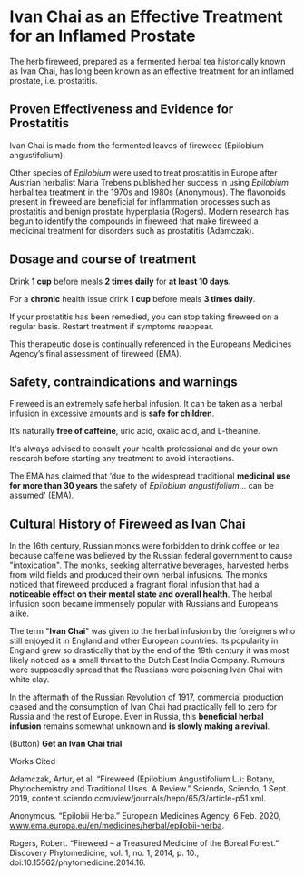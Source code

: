 # Ivan Chai as an Effective Treatment for an Inflamed Prostate

The herb fireweed, prepared as a fermented herbal tea historically known as Ivan Chai, has long been known as an effective treatment for an inflamed prostate, i.e. prostatitis.

## Proven Effectiveness and Evidence for Prostatitis

Ivan Chai is made from the fermented leaves of fireweed (Epilobium angustifolium).

Other species of *Epilobium* were used to treat prostatitis in Europe after Austrian herbalist Maria Trebens published her success in using *Epilobium* herbal tea treatment in the 1970s and 1980s (Anonymous). The flavonoids present in fireweed are beneficial for inflammation processes such as prostatitis and benign prostate hyperplasia (Rogers). Modern research has begun to identify the compounds in fireweed that make fireweed a medicinal treatment for disorders such as prostatitis (Adamczak).

## Dosage and course of treatment

Drink **1 cup** before meals **2 times daily** for **at least 10 days**.

For a **chronic** health issue drink **1 cup** before meals **3 times daily**.

If your prostatitis has been remedied, you can stop taking fireweed on a regular basis. Restart treatment if symptoms reappear.

This therapeutic dose is continually referenced in the Europeans Medicines Agency’s final assessment of fireweed (EMA).

## Safety, contraindications and warnings

Fireweed is an extremely safe herbal infusion. It can be taken as a herbal infusion in excessive amounts and is **safe for children**.

It’s naturally **free of caffeine**, uric acid, oxalic acid, and L-theanine.

It's always advised to consult your health professional and do your own research before starting any treatment to avoid interactions.

The EMA has claimed that ‘due to the widespread traditional **medicinal use for more than 30 years** the safety of *Epilobium angustifolium*… can be assumed' (EMA).

## Cultural History of Fireweed as Ivan Chai

In the 16th century, Russian monks were forbidden to drink coffee or tea because caffeine was believed by the Russian federal government to cause "intoxication". The monks, seeking alternative beverages, harvested herbs from wild fields and produced their own herbal infusions. The monks noticed that fireweed produced a fragrant floral infusion that had a **noticeable effect on their mental state and overall health**. The herbal infusion soon became immensely popular with Russians and Europeans alike.

The term "**Ivan Chai**" was given to the herbal infusion by the foreigners who still enjoyed it in England and other European countries. Its popularity in England grew so drastically that by the end of the 19th century it was most likely noticed as a small threat to the Dutch East India Company. Rumours were supposedly spread that the Russians were poisoning Ivan Chai with white clay.

In the aftermath of the Russian Revolution of 1917, commercial production ceased and the consumption of Ivan Chai had practically fell to zero for Russia and the rest of Europe. Even in Russia, this **beneficial herbal infusion** remains somewhat unknown and **is slowly making a revival**.


(Button) **Get an Ivan Chai trial**





Works Cited

Adamczak, Artur, et al. “Fireweed (Epilobium Angustifolium L.): Botany, Phytochemistry and Traditional Uses. A Review.” Sciendo, Sciendo, 1 Sept. 2019, content.sciendo.com/view/journals/hepo/65/3/article-p51.xml.

Anonymous. “Epilobii Herba.” European Medicines Agency, 6 Feb. 2020, www.ema.europa.eu/en/medicines/herbal/epilobii-herba.

Rogers, Robert. “Fireweed – a Treasured Medicine of the Boreal Forest.” Discovery Phytomedicine, vol. 1, no. 1, 2014, p. 10., doi:10.15562/phytomedicine.2014.16.
